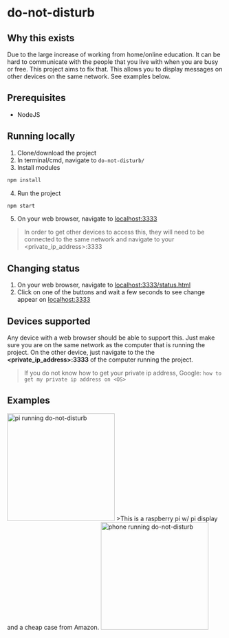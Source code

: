 # do-not-disturb

## Why this exists
Due to the large increase of working from home/online education. It can be hard to communicate with the people that you live with when you are busy or free. This project aims to fix that. This allows you to display messages on other devices on the same network. See examples below.

## Prerequisites
- NodeJS

## Running locally
1) Clone/download the project
2) In terminal/cmd, navigate to `do-not-disturb/`
3) Install modules
```bash
npm install
```
4) Run the project
```bash
npm start
```
5) On your web browser, navigate to [localhost:3333](http://localhost:3333)
>In order to get other devices to access this, they will need to be connected to the same network and navigate to your <private_ip_address>:3333

## Changing status
1) On your web browser, navigate to [localhost:3333/status.html](http://localhost:3333/status.html)
2) Click on one of the buttons and wait a few seconds to see change appear on [localhost:3333](http://localhost:3333)

## Devices supported
Any device with a web browser should be able to support this. Just make sure you are on the same network as the computer that is running the project. On the other device, just navigate to the the **<private_ip_address>:3333** of the computer running the project.
>If you do not know how to get your private ip address, Google: `how to get my private ip address on <OS>`

## Examples
<img src="https://i.imgur.com/LKA1bXm.jpg" alt="pi running do-not-disturb" width="250px">
>This is a raspberry pi w/ pi display and a cheap case from Amazon.

<img src="https://i.imgur.com/1xsUCOs.jpg" alt="phone running do-not-disturb" width="250px">
